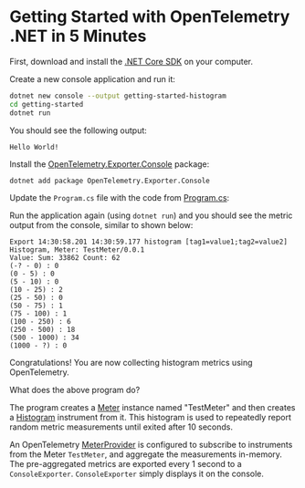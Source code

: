 # Getting Started with OpenTelemetry .NET in 5 Minutes

First, download and install the [.NET Core
SDK](https://dotnet.microsoft.com/download) on your computer.

Create a new console application and run it:

```sh
dotnet new console --output getting-started-histogram
cd getting-started
dotnet run
```

You should see the following output:

```text
Hello World!
```

Install the
[OpenTelemetry.Exporter.Console](../../../src/OpenTelemetry.Exporter.Console/README.md)
package:

```sh
dotnet add package OpenTelemetry.Exporter.Console
```

Update the `Program.cs` file with the code from [Program.cs](./Program.cs):

Run the application again (using `dotnet run`) and you should see the metric
output from the console, similar to shown below:

<!-- markdownlint-disable MD013 -->
```text
Export 14:30:58.201 14:30:59.177 histogram [tag1=value1;tag2=value2] Histogram, Meter: TestMeter/0.0.1
Value: Sum: 33862 Count: 62
(-? - 0) : 0
(0 - 5) : 0
(5 - 10) : 0
(10 - 25) : 2
(25 - 50) : 0
(50 - 75) : 1
(75 - 100) : 1
(100 - 250) : 6
(250 - 500) : 18
(500 - 1000) : 34
(1000 - ?) : 0
```
<!-- markdownlint-enable MD013 -->

Congratulations! You are now collecting histogram metrics using OpenTelemetry.

What does the above program do?

The program creates a
[Meter](https://github.com/open-telemetry/opentelemetry-specification/blob/main/specification/metrics/api.md#meter)
instance named "TestMeter" and then creates a
[Histogram](https://github.com/open-telemetry/opentelemetry-specification/blob/main/specification/metrics/api.md#histogram)
instrument from it. This histogram is used to repeatedly report random metric
measurements until exited after 10 seconds.

An OpenTelemetry
[MeterProvider](https://github.com/open-telemetry/opentelemetry-specification/blob/main/specification/metrics/api.md#meterprovider)
is configured to subscribe to instruments from the Meter `TestMeter`, and
aggregate the measurements in-memory. The pre-aggregated metrics are exported
every 1 second to a `ConsoleExporter`. `ConsoleExporter` simply displays it on
the console.

